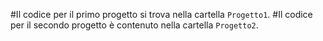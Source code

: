 #Il codice per il primo progetto si trova nella cartella `Progetto1`.
#Il codice per il secondo progetto è contenuto nella cartella `Progetto2`.
